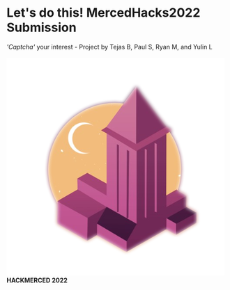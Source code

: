 # Let's do this! MercedHacks2022 Submission
*'Captcha'* your interest - Project by Tejas B, Paul S, Ryan M, and Yulin L
⠀⠀⠀⠀⠀⠀⠀⠀⠀⠀⠀⠀⠀⠀⠀⠀⠀⠀⠀⠀⠀⠀⠀⠀⠀⠀⠀⠀⠀⠀
![HackmercedLogo](https://github.com/TejasCreative/MercedHacks2022/blob/main/HackMLogo.png)
            **HACKMERCED 2022**
